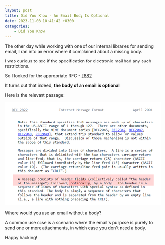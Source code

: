 ```yaml
---
layout: post
title: Did You Know - An Email Body Is Optional
date: 2023-11-03 10:41:42 +0300
categories:
    - Did You Know
---
```

The other day while working with one of our internal libraries for sending email, I ran into an error where it complained about a missing body.

I was curious to see if the specification for electronic mail had any such restrictions.

So I looked for the appropriate RFC - [2882](https://www.rfc-editor.org/rfc/rfc2822)

It turns out that indeed, **the body of an email is optional**

Here is the relevant passage:

![Email Body](../images/2023/11/EmailBody.png)

Where would you use an email without a body?
  
A common use case is a scenario where the email's purpose is purely to send one or more attachments, in which case you don't need a body.

Happy hacking!